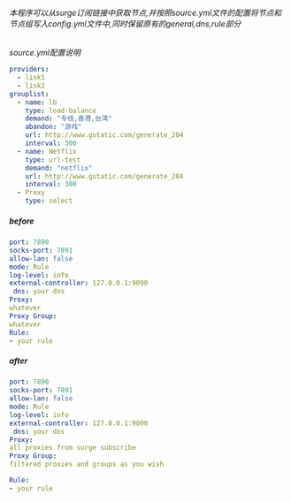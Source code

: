 ###### 本程序可以从surge订阅链接中获取节点,并按照source.yml文件的配置将节点和节点组写入config.yml文件中,同时保留原有的general,dns,rule部分

*source.yml配置说明*
```yml
providers: 
  - link1
  - link2
grouplist:
  - name: lb
    type: load-balance
    demand: "专线,香港,台湾"
    abandon: "游戏"
    url: http://www.gstatic.com/generate_204
    interval: 300
  - name: Netflix
    type: url-test
    demand: "netflix"
    url: http://www.gstatic.com/generate_204
    interval: 300
  - Proxy
    type: select
```

##### before
```yml
port: 7890
socks-port: 7891
allow-lan: false
mode: Rule
log-level: info
external-controller: 127.0.0.1:9090
 dns: your dns
Proxy:
whatever
Proxy Group:
whatever
Rule:
- your rule
```
##### after
```yml
port: 7890
socks-port: 7891
allow-lan: false
mode: Rule
log-level: info
external-controller: 127.0.0.1:9090
 dns: your dns
Proxy:
all proxies from surge subscribe
Proxy Group:
filtered proxies and groups as you wish

Rule:
- your rule
```
